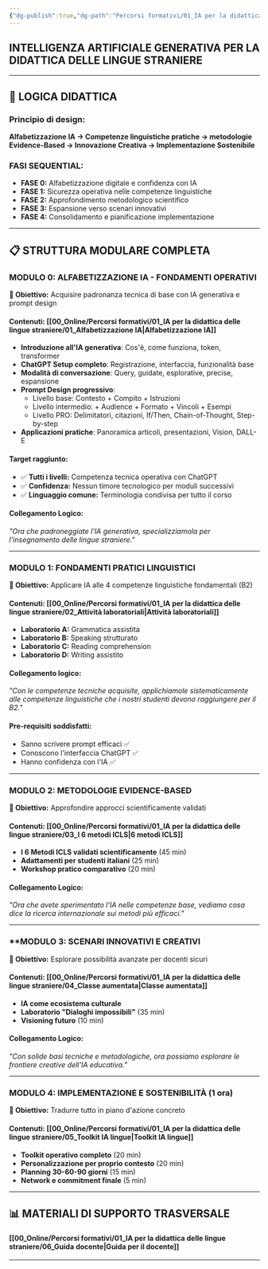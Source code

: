 ```yaml
---
{"dg-publish":true,"dg-path":"Percorsi formativi/01_IA per la didattica delle lingue straniere/00_Indice.md","permalink":"/percorsi-formativi/01-ia-per-la-didattica-delle-lingue-straniere/00-indice/","created":"2025-09-25"}
---
```


## **INTELLIGENZA ARTIFICIALE GENERATIVA PER LA DIDATTICA DELLE LINGUE STRANIERE**


---

## **🎯 LOGICA DIDATTICA** 

### **Principio di design:**
**Alfabetizzazione IA → Competenze linguistiche pratiche → metodologie Evidence-Based → Innovazione Creativa → Implementazione Sostenibile**

### **FASI SEQUENTIAL:**
- **FASE 0:** Alfabetizzazione digitale e confidenza con IA
- **FASE 1:** Sicurezza operativa nelle competenze linguistiche  
- **FASE 2:** Approfondimento metodologico scientifico
- **FASE 3:** Espansione verso scenari innovativi
- **FASE 4:** Consolidamento e pianificazione implementazione

---

## **📋 STRUTTURA MODULARE COMPLETA** 

### **MODULO 0: ALFABETIZZAZIONE IA - FONDAMENTI OPERATIVI**
**🎯 Obiettivo:** Acquisire padronanza tecnica di base con IA generativa e prompt design

#### **Contenuti:** [[00_Online/Percorsi formativi/01_IA per la didattica delle lingue straniere/01_Alfabetizzazione IA\|Alfabetizzazione IA]] 
- **Introduzione all'IA generativa**: Cos'è, come funziona, token, transformer
- **ChatGPT Setup completo**: Registrazione, interfaccia, funzionalità base
- **Modalità di conversazione**: Query, guidate, esplorative, precise, espansione
- **Prompt Design progressivo**:
  - Livello base: Contesto + Compito + Istruzioni
  - Livello intermedio: + Audience + Formato + Vincoli + Esempi  
  - Livello PRO: Delimitatori, citazioni, If/Then, Chain-of-Thought, Step-by-step
- **Applicazioni pratiche**: Panoramica articoli, presentazioni, Vision, DALL-E

#### **Target raggiunto:**
- ✅ **Tutti i livelli:** Competenza tecnica operativa con ChatGPT
- ✅ **Confidenza:** Nessun timore tecnologico per moduli successivi
- ✅ **Linguaggio comune:** Terminologia condivisa per tutto il corso

#### **Collegamento Logico:**
*"Ora che padroneggiate l'IA generativa, specializziamola per l'insegnamento delle lingue straniere."*

---

### **MODULO 1: FONDAMENTI PRATICI LINGUISTICI**
**🎯 Obiettivo:** Applicare IA alle 4 competenze linguistiche fondamentali (B2)

#### **Contenuti:** [[00_Online/Percorsi formativi/01_IA per la didattica delle lingue straniere/02_Attività laboratoriali\|Attività laboratoriali]] 
- **Laboratorio A:** Grammatica assistita
- **Laboratorio B:** Speaking strutturato  
- **Laboratorio C:** Reading comprehension
- **Laboratorio D:** Writing assistito

#### **Collegamento logico:**
*"Con le competenze tecniche acquisite, applichiamole sistematicamente alle competenze linguistiche che i nostri studenti devono raggiungere per il B2."*

#### **Pre-requisiti soddisfatti:**
- Sanno scrivere prompt efficaci ✅
- Conoscono l'interfaccia ChatGPT ✅  
- Hanno confidenza con l'IA ✅

---

### **MODULO 2: METODOLOGIE EVIDENCE-BASED**
**🎯 Obiettivo:** Approfondire approcci scientificamente validati

#### **Contenuti:** [[00_Online/Percorsi formativi/01_IA per la didattica delle lingue straniere/03_I 6 metodi ICLS\|6 metodi ICLS]] 
- **I 6 Metodi ICLS validati scientificamente** (45 min)
- **Adattamenti per studenti italiani** (25 min)
- **Workshop pratico comparativo** (20 min)

#### **Collegamento Logico:**
*"Ora che avete sperimentato l'IA nelle competenze base, vediamo cosa dice la ricerca internazionale sui metodi più efficaci."*

---

### **MODULO 3: SCENARI INNOVATIVI E CREATIVI
**🎯 Obiettivo:** Esplorare possibilità avanzate per docenti sicuri

#### **Contenuti:** [[00_Online/Percorsi formativi/01_IA per la didattica delle lingue straniere/04_Classe aumentata\|Classe aumentata]]
- **IA come ecosistema culturale**
- **Laboratorio "Dialoghi impossibili"** (35 min) 
- **Visioning futuro** (10 min)

#### **Collegamento Logico:**
*"Con solide basi tecniche e metodologiche, ora possiamo esplorare le frontiere creative dell'IA educativa."*

---

### **MODULO 4: IMPLEMENTAZIONE E SOSTENIBILITÀ (1 ora)**
**🎯 Obiettivo:** Tradurre tutto in piano d'azione concreto

#### **Contenuti:** [[00_Online/Percorsi formativi/01_IA per la didattica delle lingue straniere/05_Toolkit IA lingue\|Toolkit IA lingue]] 
- **Toolkit operativo completo** (20 min)
- **Personalizzazione per proprio contesto** (20 min)
- **Planning 30-60-90 giorni** (15 min)
- **Network e commitment finale** (5 min)

---

## **📊 MATERIALI DI SUPPORTO TRASVERSALE**

#### [[00_Online/Percorsi formativi/01_IA per la didattica delle lingue straniere/06_Guida docente\|Guida per il docente]]

---


